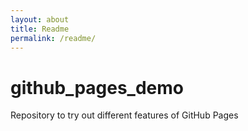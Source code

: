 ```yaml
---
layout: about
title: Readme
permalink: /readme/
---
```

# github_pages_demo
Repository to try out different features of GitHub Pages
